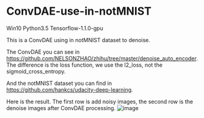 
# ConvDAE-use-in-notMNIST
Win10 Python3.5 Tensorflow-1.1.0-gpu

This is a ConvDAE using in notMNIST dataset to denoise.

The ConvDAE you can see in https://github.com/NELSONZHAO/zhihu/tree/master/denoise_auto_encoder.            
The difference is the loss function, we use the l2_loss, not the sigmoid_cross_entropy.


And the notMNIST dataset you can find in https://github.com/hankcs/udacity-deep-learning.

Here is the result.
The first row is add noisy images, the second row is the denoise images after 
ConvDAE processing.
![image]()
